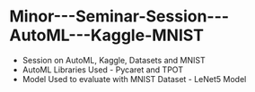 # Minor---Seminar-Session---AutoML---Kaggle-MNIST

- Session on AutoML, Kaggle, Datasets and MNIST 
- AutoML Libraries Used - Pycaret and TPOT
- Model Used to evaluate with MNIST Dataset - LeNet5 Model